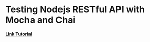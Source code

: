 # Testing Nodejs RESTful API with Mocha and Chai
[**Link Tutorial**](https://scotch.io/tutorials/test-a-node-restful-api-with-mocha-and-chai)
